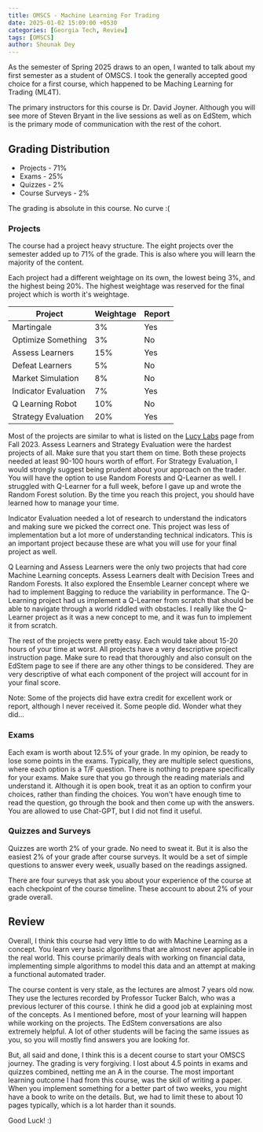 ```yaml
---
title: OMSCS - Machine Learning For Trading
date: 2025-01-02 15:09:00 +0530
categories: [Georgia Tech, Review]
tags: [OMSCS]
author: Shounak Dey
---
```

As the semester of Spring 2025 draws to an open, I wanted to talk about my
first semester as a student of OMSCS. I took the generally accepted good
choice for a first course, which happened to be Maching Learning for Trading
(ML4T).

The primary instructors for this course is Dr. David Joyner. Although you will
see more of Steven Bryant in the live sessions as well as on EdStem, which is
the primary mode of communication with the rest of the cohort.

## Grading Distribution
- Projects - 71%
- Exams - 25%
- Quizzes - 2%
- Course Surveys - 2%

The grading is absolute in this course. No curve :( 

### Projects
The course had a project heavy structure. The eight projects over the semester
added up to 71% of the grade. This is also where you will learn the majority of the content. 

Each project had a different weightage on its
own, the lowest being 3%, and the highest being 20%. The highest weightage was
reserved for the final project which is worth it's weightage.

| Project              | Weightage | Report |
|----------------------|-----------|--------|
| Martingale           | 3%        | Yes    |
| Optimize Something   | 3%        | No     |
| Assess Learners      | 15%       | Yes    |
| Defeat Learners      | 5%        | No     |
| Market Simulation    | 8%        | No     |
| Indicator Evaluation | 7%        | Yes    |
| Q Learning Robot     | 10%       | No     |
| Strategy Evaluation  | 20%       | Yes    |

Most of the projects are similar to what is listed on the [Lucy Labs]([https://lucylabs.gatech.edu/ml4t/fall2023/])
page from Fall 2023. 
Assess Learners and Strategy Evaluation were the hardest projects of all. Make sure
that you start them on time. Both these projects needed at least 90-100 hours worth
of effort.
For Strategy Evaluation, I would strongly suggest being prudent about your approach on the trader.
You will have the option to use Random Forests and Q-Learner as well. I struggled with Q-Learner for
a full week, before I gave up and wrote the Random Forest solution. By the time you reach this project,
you should have learned how to manage your time.

Indicator Evaluation needed a lot of research to understand the indicators and making sure
we picked the correct one. This project was less of implementation but a lot more of understanding
technical indicators. This is an important project because these are what you will use for your
final project as well. 

Q Learning and Assess Learners were the only two projects that had core Machine Learning concepts.
Assess Learners dealt with Decision Trees and Random Forests. It also explored the Ensemble Learner concept
where we had to implement Bagging to reduce the variability in performance. The Q-Learning project had us
implement a Q-Learner from scratch that should be able to navigate through a world riddled with obstacles.
I really like the Q-Learner project as it was a new concept to me, and it was fun to implement it from scratch.

The rest of the projects were pretty easy. Each would take about 15-20 hours of your time at worst.
All projects have a very descriptive project instruction page. Make sure to read that thoroughly and
also consult on the EdStem page to see if there are any other things to be considered. They are very
descriptive of what each component of the project will account for in your final score. 

Note: Some of the projects did have extra credit for excellent work or report, although I never received it. 
Some people did. Wonder what they did... 

### Exams
Each exam is worth about 12.5% of your grade. In my opinion, be ready to lose some points in the exams.
Typically, they are multiple select questions, where each option is a T/F question. There is nothing to 
prepare specifically for your exams. Make sure that you go through the reading materials and understand it.
Although it is open book, treat it as an option to confirm your choices, rather than finding the choices.
You won't have enough time to read the question, go through the book and then come up with the answers.
You are allowed to use Chat-GPT, but I did not find it useful. 

### Quizzes and Surveys
Quizzes are worth 2% of your grade. No need to sweat it. But it is also the easiest 2% of your grade after
course surveys. It would be a set of simple questions to answer every week, usually based on the readings
assigned. 

There are four surveys that ask you about your experience of the course at each checkpoint of the course
timeline. These account to about 2% of your grade overall. 

## Review
Overall, I think this course had very little to do with Machine Learning as a concept. You learn very basic
algorithms that are almost never applicable in the real world. This course primarily deals with working on
financial data, implementing simple algorithms to model this data and an attempt at making a functional
automated trader.

The course content is very stale, as the lectures are almost 7 years old now. They use the lectures recorded by 
Professor Tucker Balch, who was a previous lecturer
of this course. I think he did a good job at explaining most of the concepts. As I mentioned before, most of your
learning will happen while working on the projects. The EdStem conversations are also extremely helpful. 
A lot of other students will be facing the same issues as you, so you will mostly find answers you are looking
for.  

But, all said and done, I think this is a decent course to start your OMSCS journey. The grading is very
forgiving. I lost about 4.5 points in exams and quizzes combined, netting me an A in the course. The most 
important learning outcome I had from this course, was the skill of writing a paper. When you implement something
for a better part of two weeks, you might have a book to write on the details. But, we had to limit these to about
10 pages typically, which is a lot harder than it sounds. 

Good Luck! :) 
